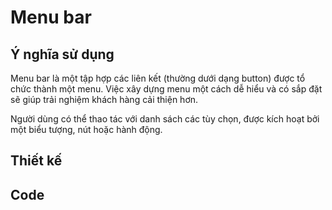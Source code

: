# Menu bar

## Ý nghĩa sử dụng

Menu bar là một tập hợp các liên kết (thường dưới dạng button) được tổ chức thành một menu. Việc xây dựng menu một cách dễ hiểu và có sắp đặt sẽ giúp trải nghiệm khách hàng cải thiện hơn.&#x20;

Người dùng có thể thao tác với danh sách các tùy chọn, được kích hoạt bởi một biểu tượng, nút hoặc hành động.

## Thiết kế

## Code
